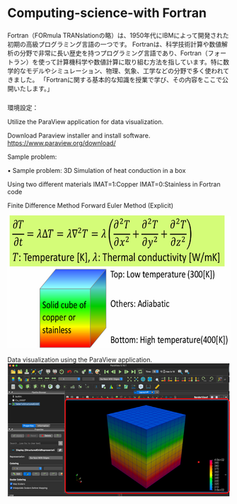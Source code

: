 # Computing-science-with Fortran 

### 
Fortran（FORmula TRANslationの略）は、1950年代にIBMによって開発された初期の高級プログラミング言語の一つです。
Fortranは、科学技術計算や数値解析の分野で非常に長い歴史を持つプログラミング言語であり、Fortran（フォートラン）を使って計算機科学や数値計算に取り組む方法を指しています。特に数学的なモデルやシミュレーション、物理、気象、工学などの分野で多く使われてきました。
「Fortranに関する基本的な知識を授業で学び、その内容をここで公開いたします。」
###
環境設定：

Utilize the ParaView application for data visualization.

Download Paraview installer and install software.
https://www.paraview.org/download/

Sample problem:

 • Sample problem:
 3D Simulation of heat conduction in a box
 
 Using two different materials 
 IMAT=1:Copper  IMAT=0:Stainless in  Fortran code
 
 Finite Difference Method
 Forward Euler Method (Explicit)
 
<img src="k12 Visualization and Verification/picture2.png" height="300px" width ="550px">

Data visualization using the ParaView application.
<img src="k12 Visualization and Verification/datavisualization by paraview.png" height="300px" width ="550px">
